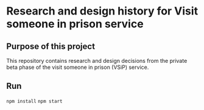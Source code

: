 # Research and design history for Visit someone in prison service

## Purpose of this project

This repository contains research and design decisions from the private beta phase of the visit someone in prison (VSiP) service.

## Run

`npm install`
`npm start`
